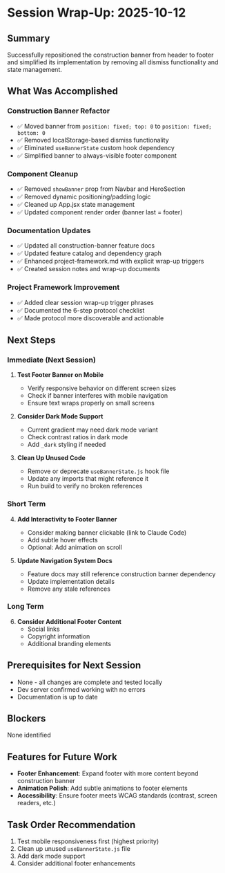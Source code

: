 # Session Wrap-Up: 2025-10-12

## Summary

Successfully repositioned the construction banner from header to footer and simplified its implementation by removing all dismiss functionality and state management.

## What Was Accomplished

### Construction Banner Refactor
- ✅ Moved banner from `position: fixed; top: 0` to `position: fixed; bottom: 0`
- ✅ Removed localStorage-based dismiss functionality
- ✅ Eliminated `useBannerState` custom hook dependency
- ✅ Simplified banner to always-visible footer component

### Component Cleanup
- ✅ Removed `showBanner` prop from Navbar and HeroSection
- ✅ Removed dynamic positioning/padding logic
- ✅ Cleaned up App.jsx state management
- ✅ Updated component render order (banner last = footer)

### Documentation Updates
- ✅ Updated all construction-banner feature docs
- ✅ Updated feature catalog and dependency graph
- ✅ Enhanced project-framework.md with explicit wrap-up triggers
- ✅ Created session notes and wrap-up documents

### Project Framework Improvement
- ✅ Added clear session wrap-up trigger phrases
- ✅ Documented the 6-step protocol checklist
- ✅ Made protocol more discoverable and actionable

## Next Steps

### Immediate (Next Session)
1. **Test Footer Banner on Mobile**
   - Verify responsive behavior on different screen sizes
   - Check if banner interferes with mobile navigation
   - Ensure text wraps properly on small screens

2. **Consider Dark Mode Support**
   - Current gradient may need dark mode variant
   - Check contrast ratios in dark mode
   - Add `_dark` styling if needed

3. **Clean Up Unused Code**
   - Remove or deprecate `useBannerState.js` hook file
   - Update any imports that might reference it
   - Run build to verify no broken references

### Short Term
4. **Add Interactivity to Footer Banner**
   - Consider making banner clickable (link to Claude Code)
   - Add subtle hover effects
   - Optional: Add animation on scroll

5. **Update Navigation System Docs**
   - Feature docs may still reference construction banner dependency
   - Update implementation details
   - Remove any stale references

### Long Term
6. **Consider Additional Footer Content**
   - Social links
   - Copyright information
   - Additional branding elements

## Prerequisites for Next Session

- None - all changes are complete and tested locally
- Dev server confirmed working with no errors
- Documentation is up to date

## Blockers

None identified

## Features for Future Work

- **Footer Enhancement**: Expand footer with more content beyond construction banner
- **Animation Polish**: Add subtle animations to footer elements
- **Accessibility**: Ensure footer meets WCAG standards (contrast, screen readers, etc.)

## Task Order Recommendation

1. Test mobile responsiveness first (highest priority)
2. Clean up unused `useBannerState.js` file
3. Add dark mode support
4. Consider additional footer enhancements
